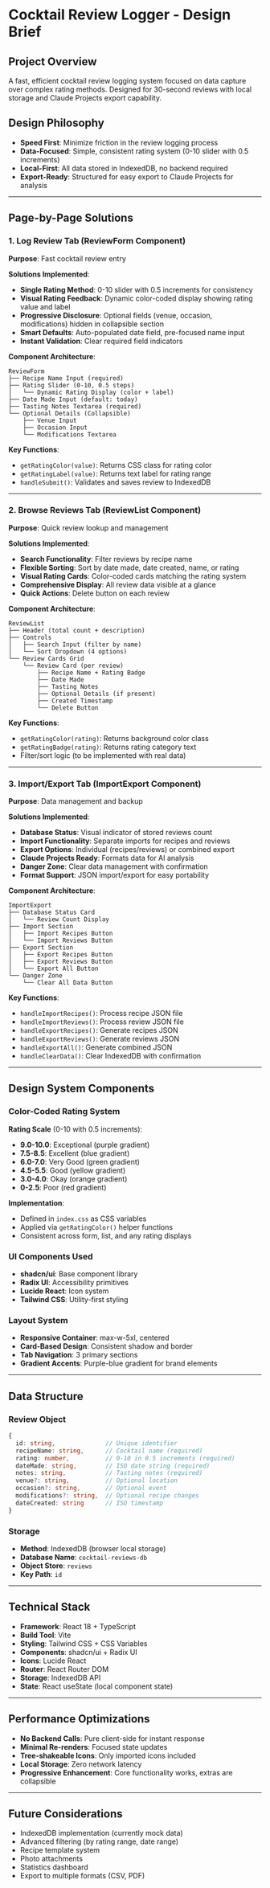 # Cocktail Review Logger - Design Brief

## Project Overview
A fast, efficient cocktail review logging system focused on data capture over complex rating methods. Designed for 30-second reviews with local storage and Claude Projects export capability.

## Design Philosophy
- **Speed First**: Minimize friction in the review logging process
- **Data-Focused**: Simple, consistent rating system (0-10 slider with 0.5 increments)
- **Local-First**: All data stored in IndexedDB, no backend required
- **Export-Ready**: Structured for easy export to Claude Projects for analysis

---

## Page-by-Page Solutions

### 1. Log Review Tab (ReviewForm Component)
**Purpose**: Fast cocktail review entry

**Solutions Implemented**:
- **Single Rating Method**: 0-10 slider with 0.5 increments for consistency
- **Visual Rating Feedback**: Dynamic color-coded display showing rating value and label
- **Progressive Disclosure**: Optional fields (venue, occasion, modifications) hidden in collapsible section
- **Smart Defaults**: Auto-populated date field, pre-focused name input
- **Instant Validation**: Clear required field indicators

**Component Architecture**:
```
ReviewForm
├── Recipe Name Input (required)
├── Rating Slider (0-10, 0.5 steps)
│   └── Dynamic Rating Display (color + label)
├── Date Made Input (default: today)
├── Tasting Notes Textarea (required)
└── Optional Details (Collapsible)
    ├── Venue Input
    ├── Occasion Input
    └── Modifications Textarea
```

**Key Functions**:
- `getRatingColor(value)`: Returns CSS class for rating color
- `getRatingLabel(value)`: Returns text label for rating range
- `handleSubmit()`: Validates and saves review to IndexedDB

---

### 2. Browse Reviews Tab (ReviewList Component)
**Purpose**: Quick review lookup and management

**Solutions Implemented**:
- **Search Functionality**: Filter reviews by recipe name
- **Flexible Sorting**: Sort by date made, date created, name, or rating
- **Visual Rating Cards**: Color-coded cards matching the rating system
- **Comprehensive Display**: All review data visible at a glance
- **Quick Actions**: Delete button on each review

**Component Architecture**:
```
ReviewList
├── Header (total count + description)
├── Controls
│   ├── Search Input (filter by name)
│   └── Sort Dropdown (4 options)
└── Review Cards Grid
    └── Review Card (per review)
        ├── Recipe Name + Rating Badge
        ├── Date Made
        ├── Tasting Notes
        ├── Optional Details (if present)
        ├── Created Timestamp
        └── Delete Button
```

**Key Functions**:
- `getRatingColor(rating)`: Returns background color class
- `getRatingBadge(rating)`: Returns rating category text
- Filter/sort logic (to be implemented with real data)

---

### 3. Import/Export Tab (ImportExport Component)
**Purpose**: Data management and backup

**Solutions Implemented**:
- **Database Status**: Visual indicator of stored reviews count
- **Import Functionality**: Separate imports for recipes and reviews
- **Export Options**: Individual (recipes/reviews) or combined export
- **Claude Projects Ready**: Formats data for AI analysis
- **Danger Zone**: Clear data management with confirmation
- **Format Support**: JSON import/export for easy portability

**Component Architecture**:
```
ImportExport
├── Database Status Card
│   └── Review Count Display
├── Import Section
│   ├── Import Recipes Button
│   └── Import Reviews Button
├── Export Section
│   ├── Export Recipes Button
│   ├── Export Reviews Button
│   └── Export All Button
└── Danger Zone
    └── Clear All Data Button
```

**Key Functions**:
- `handleImportRecipes()`: Process recipe JSON file
- `handleImportReviews()`: Process review JSON file
- `handleExportRecipes()`: Generate recipes JSON
- `handleExportReviews()`: Generate reviews JSON
- `handleExportAll()`: Generate combined JSON
- `handleClearData()`: Clear IndexedDB with confirmation

---

## Design System Components

### Color-Coded Rating System
**Rating Scale** (0-10 with 0.5 increments):
- **9.0-10.0**: Exceptional (purple gradient)
- **7.5-8.5**: Excellent (blue gradient)
- **6.0-7.0**: Very Good (green gradient)
- **4.5-5.5**: Good (yellow gradient)
- **3.0-4.0**: Okay (orange gradient)
- **0-2.5**: Poor (red gradient)

**Implementation**:
- Defined in `index.css` as CSS variables
- Applied via `getRatingColor()` helper functions
- Consistent across form, list, and any rating displays

### UI Components Used
- **shadcn/ui**: Base component library
- **Radix UI**: Accessibility primitives
- **Lucide React**: Icon system
- **Tailwind CSS**: Utility-first styling

### Layout System
- **Responsive Container**: max-w-5xl, centered
- **Card-Based Design**: Consistent shadow and border
- **Tab Navigation**: 3 primary sections
- **Gradient Accents**: Purple-blue gradient for brand elements

---

## Data Structure

### Review Object
```typescript
{
  id: string,              // Unique identifier
  recipeName: string,      // Cocktail name (required)
  rating: number,          // 0-10 in 0.5 increments (required)
  dateMade: string,        // ISO date string (required)
  notes: string,           // Tasting notes (required)
  venue?: string,          // Optional location
  occasion?: string,       // Optional event
  modifications?: string,  // Optional recipe changes
  dateCreated: string      // ISO timestamp
}
```

### Storage
- **Method**: IndexedDB (browser local storage)
- **Database Name**: `cocktail-reviews-db`
- **Object Store**: `reviews`
- **Key Path**: `id`

---

## Technical Stack
- **Framework**: React 18 + TypeScript
- **Build Tool**: Vite
- **Styling**: Tailwind CSS + CSS Variables
- **Components**: shadcn/ui + Radix UI
- **Icons**: Lucide React
- **Router**: React Router DOM
- **Storage**: IndexedDB API
- **State**: React useState (local component state)

---

## Performance Optimizations
- **No Backend Calls**: Pure client-side for instant response
- **Minimal Re-renders**: Focused state updates
- **Tree-shakeable Icons**: Only imported icons included
- **Local Storage**: Zero network latency
- **Progressive Enhancement**: Core functionality works, extras are collapsible

---

## Future Considerations
- IndexedDB implementation (currently mock data)
- Advanced filtering (by rating range, date range)
- Recipe template system
- Photo attachments
- Statistics dashboard
- Export to multiple formats (CSV, PDF)
